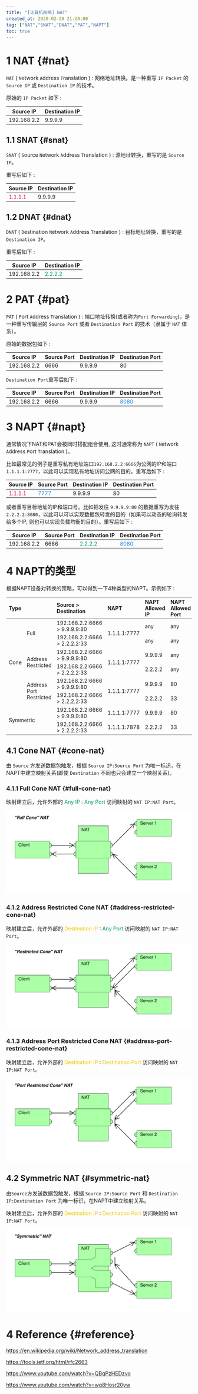```yaml
---
title: "[计算机网络] NAT"
created_at: 2020-02-20 21:20:00
tag: ["NAT","SNAT","DNAT","PAT","NAPT"]
toc: true
---
```

  
# 1 NAT {#nat}

`NAT` ( `N`etwork `A`ddress `T`ranslation ) : 网络地址转换。是一种重写 `IP Packet` 的 `Source IP` 或 `Destination IP` 的技术。

原始的 `IP Packet` 如下 : 

| Source IP   | Destination IP |
| ----------- | -------------- |
| 192.168.2.2 | 9.9.9.9        |

## 1.1 SNAT {#snat}

`SNAT` ( `S`ource `N`etwork `A`ddress `T`ranslation ) : 源地址转换，重写的是 `Source IP`。

重写后如下 : 

| Source IP                            | Destination IP |
| ------------------------------------ | -------------- |
| <font color='#DC143C'>1.1.1.1</font> | 9.9.9.9        |


## 1.2 DNAT {#dnat}

`DNAT` ( `D`estination `N`etwork `A`ddress `T`ranslation ) : 目标地址转换，重写的是 `Destination IP`。

重写后如下 : 

| Source IP   | Destination IP                       |
| ----------- | ------------------------------------ |
| 192.168.2.2 | <font color='#009a61'>2.2.2.2</font> |


# 2 PAT {#pat}

`PAT` ( `P`ort `A`ddress `T`ranslation ) : 端口地址转换(或者称为`Port Forwarding`)，是一种重写传输层的 `Source Port` 或者 `Destination Port` 的技术（隶属于 `NAT` 体系）。

原始的数据包如下 : 

| Source IP   | Source Port | Destination IP | Destination Port |
| ----------- | ----------- | -------------- | ---------------- |
| 192.168.2.2 | 6666        | 9.9.9.9        | 80               |

`Destination Port`重写后如下 : 

| Source IP   | Source Port | Destination IP | Destination Port                  |
| ----------- | ----------- | -------------- | --------------------------------- |
| 192.168.2.2 | 6666        | 9.9.9.9        | <font color='#1C86EE'>8080</font> |

# 3 NAPT {#napt}

通常情况下NAT和PAT会被同时搭配组合使用, 这时通常称为 `NAPT` ( `N`etwork `A`ddress `P`ort `T`ranslation )。

比如最常见的例子是重写私有地址端口`192.168.2.2:6666`为公网的IP和端口`1.1.1.1:7777`，以此可以实现私有地址访问公网的目的。重写后如下 : 

| Source IP                            | Source Port                       | Destination IP | Destination Port |
| ------------------------------------ | --------------------------------- | -------------- | ---------------- |
| <font color='#DC143C'>1.1.1.1</font> | <font color='#1C86EE'>7777</font> | 9.9.9.9        | 80               |


或者重写目标地址的IP和端口号。比如把发往 `9.9.9.9:80` 的数据重写为发往 `2.2.2.2:8080`，以此可以可以实现数据包转发的目的（如果可以动态的轮询转发给多个IP, 则也可以实现负载均衡的目的）。重写后如下 : 

| Source IP   | Source Port | Destination IP                       | Destination Port                  |
| ----------- | ----------- | ------------------------------------ | --------------------------------- |
| 192.168.2.2 | 6666        | <font color='#009a61'>2.2.2.2</font> | <font color='#1C86EE'>8080</font> |


# 4 NAPT的类型
根据NAPT设备对转换的策略，可以得到一下4种类型的NAPT。示例如下 : 

<table>
    <thead>
        <tr>
            <th align="left" colspan="2">Type</th>
            <th align="left">Source &gt; Destination</th>
            <th align="left">NAPT</th>
            <th align="left">NAPT Allowed IP</th>
            <th align="left">NAPT Allowed Port</th>
        </tr>
    </thead>
    <tbody>
        <tr>
            <td align="left" rowspan="6">Cone</td>
            <td align="left" rowspan="2">Full</td>
            <td align="left">192.168.2.2:6666 &gt; 9.9.9.9:80</td>
            <td align="left" rowspan="2">1.1.1.1:7777</td>
            <td align="left">any</td>
            <td align="left">any</td>
        </tr>
        <tr>
            <td align="left">192.168.2.2:6666 &gt; 2.2.2.2:33</td>
            <td align="left">any</td>
            <td align="left">any</td>
        </tr>
        <tr>
            <td align="left" rowspan="2">Address Restricted</td>
            <td align="left">192.168.2.2:6666 &gt; 9.9.9.9:80</td>
            <td align="left" rowspan="2">1.1.1.1:7777</td>
            <td align="left">9.9.9.9</td>
            <td align="left">any</td>
        </tr>
        <tr>
            <td align="left">192.168.2.2:6666 &gt; 2.2.2.2:33</td>
            <td align="left">2.2.2.2</td>
            <td align="left">any</td>
        </tr>
        <tr>
            <td align="left" rowspan="2">Address Port Restricted</td>
            <td align="left">192.168.2.2:6666 &gt; 9.9.9.9:80</td>
            <td align="left" rowspan="2">1.1.1.1:7777</td>
            <td align="left">9.9.9.9</td>
            <td align="left">80</td>
        </tr>
        <tr>
            <td align="left">192.168.2.2:6666 &gt; 2.2.2.2:33</td>
            <td align="left">2.2.2.2</td>
            <td align="left">33</td>
        </tr>
        <tr>
            <td align="left" rowspan="2" colspan="2">Symmetric</td>
            <td align="left">192.168.2.2:6666 &gt; 9.9.9.9:80</td>
            <td align="left">1.1.1.1:7777</td>
            <td align="left">9.9.9.9</td>
            <td align="left">80</td>
        </tr>
        <tr>
            <td align="left">192.168.2.2:6666 &gt; 2.2.2.2:33</td>
            <td align="left">1.1.1.1:7878</td>
            <td align="left">2.2.2.2</td>
            <td align="left">33</td>
        </tr>
    </tbody>
</table>

## 4.1 Cone NAT {#cone-nat}

由 `Source` 方发送数据包触发，根据 `Source IP:Source Port` 为唯一标识，在NAPT中建立映射关系(即使 `Destination` 不同也只会建立一个映射关系)。

### 4.1.1 Full Cone NAT {#full-cone-nat}

映射建立后，允许外部的 <font color='#009a61'>Any IP</font> : <font color='#009a61'>Any Port</font> 访问映射的 `NAT IP:NAT Port`。

![Full Cone NAT](full-cone.svg)

### 4.1.2 Address Restricted Cone NAT {#address-restricted-cone-nat}

映射建立后，允许外部的 <font color='#EEC900'>Destination IP</font> : <font color='#009a61'>Any Port</font> 访问映射的 `NAT IP:NAT Port`。

![Address Restricted Cone NAT](address-restricted-cone.svg)

### 4.1.3 Address Port Restricted Cone NAT {#address-port-restricted-cone-nat}

映射建立后，允许外部的 <font color='#EEC900'>Destination IP</font> : <font color='#EEC900'>Destination Port</font> 访问映射的 `NAT IP:NAT Port`。

![Port Restricted Cone NAT](address-port-restricted-cone.svg)

## 4.2 Symmetric NAT {#symmetric-nat}

由`Source`方发送数据包触发，根据 `Source IP:Source Port` 和 `Destination IP:Destination Port` 为唯一标识，在NAPT中建立映射关系。

映射建立后，允许外部的 <font color='#EEC900'>Destination IP</font> : <font color='#EEC900'>Destination Port</font> 访问映射的 `NAT IP:NAT Port`。

![Symmetric NAT](symmetric.svg)


# 4 Reference {#reference}

<https://en.wikipedia.org/wiki/Network_address_translation>

<https://tools.ietf.org/html/rfc2663>

<https://www.youtube.com/watch?v=QBqPzHEDzvo>

<https://www.youtube.com/watch?v=wg8Hosr20yw>
